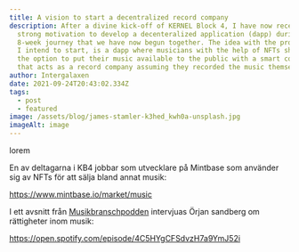 ```yaml
---
title: A vision to start a decentralized record company
description: After a divine kick-off of KERNEL Block 4, I have now received
  strong motivation to develop a decenteralized application (dapp) during this
  8-week journey that we have now begun together. The idea with the project that
  I intend to start, is a dapp where musicians with the help of NFTs should have
  the option to put their music available to the public with a smart contract
  that acts as a record company assuming they recorded the music themselves.
author: Intergalaxen
date: 2021-09-24T20:43:02.334Z
tags:
  - post
  - featured
image: /assets/blog/james-stamler-k3hed_kwh0a-unsplash.jpg
imageAlt: image
---
```

lorem

En av deltagarna i KB4 jobbar som utvecklare på Mintbase som använder sig av NFTs för att sälja bland annat musik:

https://www.mintbase.io/market/music

I ett avsnitt från [Musikbranschpodden](https://open.spotify.com/show/7bnvk6OnqD8TsZWCsiENPS) intervjuas Örjan sandberg om rättigheter inom musik:

https://open.spotify.com/episode/4C5HYgCFSdvzH7a9YmJ52i